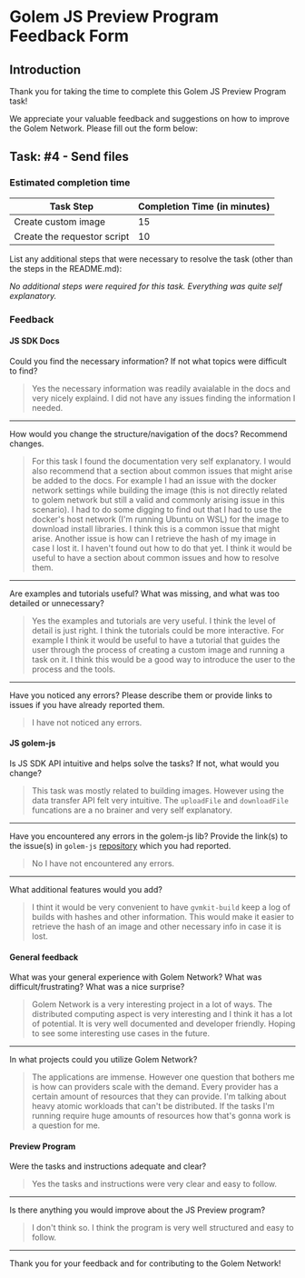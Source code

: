 # Golem JS Preview Program Feedback Form

## Introduction

Thank you for taking the time to complete this Golem JS Preview Program task!

We appreciate your valuable feedback and suggestions on how to improve the Golem Network.
Please fill out the form below:

## Task: #4 - Send files

### Estimated completion time

| Task Step                   | Completion Time (in minutes) |
| --------------------------- | ---------------------------- |
| Create custom image         | 15                           |
| Create the requestor script | 10                           |

List any additional steps that were necessary to resolve the task (other than the steps in the README.md):

_No additional steps were required for this task. Everything was quite self explanatory._

### Feedback

#### JS SDK Docs

Could you find the necessary information? If not what topics were difficult to find?

> Yes the necessary information was readily avaialable in the docs and very nicely explaind. I did not have any issues finding the information I needed.

---

How would you change the structure/navigation of the docs? Recommend changes.

> For this task I found the documentation very self explanatory. I would also recommend that a section about common issues that might arise be added to the docs. For example I had an issue with the docker network settings while building the image (this is not directly related to golem network but still a valid and commonly arising issue in this scenario). I had to do some digging to find out that I had to use the docker's host network (I'm running Ubuntu on WSL) for the image to download install libraries. I think this is a common issue that might arise. Another issue is how can I retrieve the hash of my image in case I lost it. I haven't found out how to do that yet. I think it would be useful to have a section about common issues and how to resolve them.

---

Are examples and tutorials useful? What was missing, and what was too detailed or unnecessary?

> Yes the examples and tutorials are very useful. I think the level of detail is just right. I think the tutorials could be more interactive. For example I think it would be useful to have a tutorial that guides the user through the process of creating a custom image and running a task on it. I think this would be a good way to introduce the user to the process and the tools.

---

Have you noticed any errors? Please describe them or provide links to issues if you have already reported them.

> I have not noticed any errors.

#### JS golem-js

Is JS SDK API intuitive and helps solve the tasks? If not, what would you change?

> This task was mostly related to building images. However using the data transfer API felt very intuitive. The `uploadFile` and `downloadFile` funcations are a no brainer and very self explanatory.

---

Have you encountered any errors in the golem-js lib? Provide the link(s) to the issue(s) in `golem-js` [repository](https://github.com/golemfactory/golem-js/issues) which you had reported.

> No I have not encountered any errors.

---

What additional features would you add?

> I thint it would be very convenient to have `gvmkit-build` keep a log of builds with hashes and other information. This would make it easier to retrieve the hash of an image and other necessary info in case it is lost.

#### General feedback

What was your general experience with Golem Network? What was difficult/frustrating?
What was a nice surprise?

> Golem Network is a very interesting project in a lot of ways. The distributed computing aspect is very interesting and I think it has a lot of potential. It is very well documented and developer friendly. Hoping to see some interesting use cases in the future.

---

In what projects could you utilize Golem Network?

> The applications are immense. However one question that bothers me is how can providers scale with the demand. Every provider has a certain amount of resources that they can provide. I'm talking about heavy atomic workloads that can't be distributed. If the tasks I'm running require huge amounts of resources how that's gonna work is a question for me.

#### Preview Program

Were the tasks and instructions adequate and clear?

> Yes the tasks and instructions were very clear and easy to follow.

---

Is there anything you would improve about the JS Preview program?

> I don't think so. I think the program is very well structured and easy to follow.

---

Thank you for your feedback and for contributing to the Golem Network!
